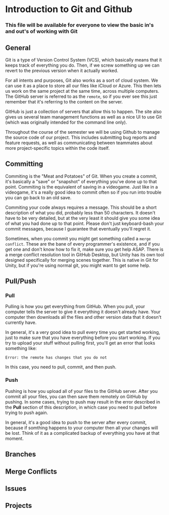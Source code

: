 # Introduction to Git and Github

### This file will be available for everyone to view the basic in's and out's of working with Git

## General

Git is a type of Version Control System (VCS), which basically means that it
keeps track of everything you do. Then, if we screw something up we can 
revert to the previous version when it actually worked.

For all intents and purposes, Git also works as a sort of cloud system. We
can use it as a place to store all our files like iCloud or Azure. This then
lets us work on the same project at the same time, across multiple computers.
The GitHub server is referred to as the `remote`, so if you ever see this
just remember that it's referring to the content on the server.

GitHub is just a collection of servers that allow this to happen. The site
also gives us several team management functions as well as a nice UI to use
Git (which was originally intended for the command line only).

Throughout the course of the semester we will be using Github to manage the
source code of our project. This includes submitting bug reports and feature
requests, as well as communicating between teammates about more 
project-specific topics within the code itself.

## Committing

Commiting is the "Meat and Potatoes" of Git. When you create a commit, it's
basically a "save" or "snapshot" of everything you've done up to that point.
Commiting is the equivalent of saving in a videogame. Just like in a 
videogame, it's a really good idea to commit often so if you run into trouble
you can go back to an old save.

Commiting your code always requires a message. This should be a short 
description of what you did, probably less than 50 characters. It doesn't
have to be very detailed, but at the very least it should give you some idea
of what you had done up to that point. Please don't just keyboard-bash your
commit messages, because I guarantee that eventually you'll regret it.

Sometimes, when you commit you might get something called a `merge conflict`.
These are the bane of every programmer's existence, and if you get one and
don't know how to fix it, make sure you get help ASAP. There is a merge
conflict resolution tool in GitHub Desktop, but Unity has its own tool 
designed specifically for merging scenes together. This is native in Git for
Unity, but if you're using normal git, you might want to get some help.

## Pull/Push

### Pull

Pulling is how you get everything from GitHub. When you pull, your computer
tells the server to give it everything it doesn't already have. Your computer
then downloads all the files and other version data that it doesn't currently
have.

In general, it's a very good idea to pull every time you get started working,
just to make sure that you have everything before you start working. If you
try to upload your stuff without pulling first, you'll get an error that looks
something like:

`Error: the remote has changes that you do not`

In this case, you need to pull, commit, and then push.

### Push

Pushing is how you upload all of your files to the GitHub server. After you
commit all your files, you can then save them remotely on GitHub by pushing.
In some cases, trying to push may result in the error described in the 
**Pull** section of this description, in which case you need to pull before
trying to push again.

In general, it's a good idea to push to the server after every commit,
because if somthing happens to your computer then all your changes will be 
lost. Think of it as a complicated backup of everything you have at that
moment.

## Branches

## Merge Conflicts

## Issues

## Projects
